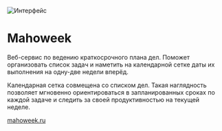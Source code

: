 ![Интерфейс](https://mahoweek.ru/img/interface.png?v=3)

# Mahoweek

Веб-сервис по ведению краткосрочного плана дел. Поможет организовать список задач и наметить на календарной сетке даты их выполнения на одну-две недели вперёд.

Календарная сетка совмещена со списком дел. Такая наглядность позволяет мгновенно ориентироваться в запланированных сроках по каждой задаче и следить за своей продуктивностью на текущей неделе.

[mahoweek.ru](https://mahoweek.ru)
